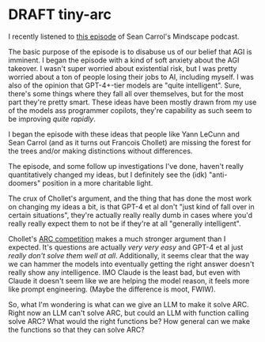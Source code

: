 # DRAFT tiny-arc

I recently listened to [this
episode](https://www.preposterousuniverse.com/podcast/2024/06/24/280-francois-chollet-on-deep-learning-and-the-meaning-of-intelligence/)
of Sean Carrol's Mindscape podcast.

The basic purpose of the episode is to disabuse us of our belief that AGI is
imminent. I began the episode with a kind of soft anxiety about the AGI
takeover. I wasn't super worried about existential risk, but I was pretty worried
about a ton of people losing their jobs to AI, including myself. I was also of
the opinion that GPT-4+-tier models are "quite intelligent". Sure, there's some
things where they fall all over themselves, but for the most part they're pretty
smart. These ideas have been mostly drawn from my use of the models ass
programmer copilots, they're capability as such seem to be improving _quite
rapidly_.

I began the episode with these ideas that people like Yann LeCunn and Sean
Carrol (and as it turns out Francois Chollet) are missing the forest for the
trees and/or making distinctions without differences.

The episode, and some follow up investigations I've done, haven't really quantitatively
changed my ideas, but I definitely see the (idk) "anti-doomers" position in a
more charitable light.

The crux of Chollet's argument, and the thing that has done the most work on
changing my ideas a bit, is that GPT-4 et al don't "just kind of fall over in
certain situations", they're actually really really dumb in cases where you'd
really really expect them to not be if they're at all "generally intelligent".

Chollet's [ARC competition](https://arcprize.org/) makes a much stronger
argument than I expected. It's questions are actually _very very easy_ and GPT-4
et al just _really don't solve them well at all_. Additionally, it seems clear
that the way we can hammer the models into eventually getting the right answer
doesn't really show any intelligence. IMO Claude is the least bad, but even with
Claude it doesn't seem like we are helping the model reason, it feels more like
prompt engineering. (Maybe the difference is moot, FWIW).

So, what I'm wondering is what can we give an LLM to make it solve ARC. Right
now an LLM can't solve ARC, but could an LLM with function calling solve ARC?
What would the right functions be? How general can we make the functions so that
they can solve ARC?
